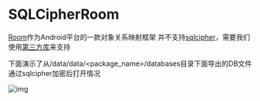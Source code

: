 # SQLCipherRoom
[Room](https://developer.android.com/topic/libraries/architecture/adding-components#room)作为Android平台的一款对象关系映射框架
并不支持[sqlcipher](https://www.zetetic.net/sqlcipher/sqlcipher-for-android/)，需要我们使用[第三方库](https://github.com/commonsguy/cwac-saferoom)来支持

下面演示了从/data/data/<package_name>/databases目录下面导出的DB文件通过sqlcipher加密后打开情况

![img](https://github.com/xmaihh/SQLCipherRoom/raw/master/art/encrypt.png)